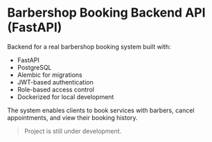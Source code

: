 # Barbershop Booking Backend API (FastAPI)

Backend for a real barbershop booking system built with:

-  FastAPI
-  PostgreSQL
-  Alembic for migrations
-  JWT-based authentication
-  Role-based access control
-  Dockerized for local development

The system enables clients to book services with barbers, cancel appointments, and view their booking history.

> Project is still under development.
